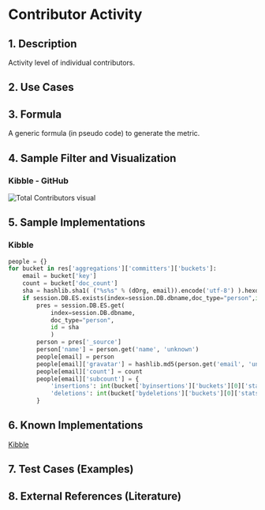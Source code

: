 # Contributor Activity 

## 1. Description
Activity level of individual contributors.

## 2. Use Cases

## 3. Formula
A generic formula (in pseudo code) to generate the metric.

## 4. Sample Filter and Visualization
### Kibble - GitHub
![Total Contributors visual](https://user-images.githubusercontent.com/22136995/38274799-60629e0a-3755-11e8-9327-ce7ff5b73853.png)

## 5. Sample Implementations
### Kibble
```python
people = {}
for bucket in res['aggregations']['committers']['buckets']:
    email = bucket['key']
    count = bucket['doc_count']
    sha = hashlib.sha1( ("%s%s" % (dOrg, email)).encode('utf-8') ).hexdigest()
    if session.DB.ES.exists(index=session.DB.dbname,doc_type="person",id = sha):
        pres = session.DB.ES.get(
            index=session.DB.dbname,
            doc_type="person",
            id = sha
            )
        person = pres['_source']
        person['name'] = person.get('name', 'unknown')
        people[email] = person
        people[email]['gravatar'] = hashlib.md5(person.get('email', 'unknown').encode('utf-8')).hexdigest()
        people[email]['count'] = count
        people[email]['subcount'] = {
            'insertions': int(bucket['byinsertions']['buckets'][0]['stats']['value']),
            'deletions': int(bucket['bydeletions']['buckets'][0]['stats']['value'])
        }
```

## 6. Known Implementations

[Kibble](https://kibble.apache.org/)

## 7. Test Cases (Examples)

## 8. External References (Literature)
